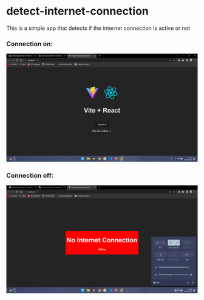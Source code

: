 # detect-internet-connection 

This is a simple app that detects if the internet connection is active or not

### Connection on:
<img src="./src/assets/on.png">

<br/>

### Connection off:
<img src="./src/assets/off.png">
